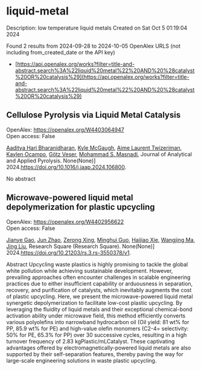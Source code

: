 # liquid-metal
Description: low temperature liquid metals
Created on Sat Oct  5 01:19:04 2024

Found 2 results from 2024-09-28 to 2024-10-05
OpenAlex URLS (not including from_created_date or the API key)
- [https://api.openalex.org/works?filter=title-and-abstract.search%3A%22liquid%20metal%22%20AND%20%28catalyst%20OR%20catalysis%29](https://api.openalex.org/works?filter=title-and-abstract.search%3A%22liquid%20metal%22%20AND%20%28catalyst%20OR%20catalysis%29)

## Cellulose Pyrolysis via Liquid Metal Catalysis   

OpenAlex: https://openalex.org/W4403064947    
Open access: False
    
[Aaditya Hari Bharanidharan](https://openalex.org/A5107698611), [Kyle McGaugh](https://openalex.org/A5107698612), [Aime Laurent Twizeriman](https://openalex.org/A5107698613), [Kaylen Ocampo](https://openalex.org/A5107698614), [Götz Veser](https://openalex.org/A5027700633), [Mohammad S. Masnadi](https://openalex.org/A5013059036), Journal of Analytical and Applied Pyrolysis. None(None)] 2024.https://doi.org/10.1016/j.jaap.2024.106800.
    
No abstract    

    

## Microwave-powered liquid metal depolymerization for plastic upcycling   

OpenAlex: https://openalex.org/W4402956622    
Open access: False
    
[Jianye Gao](https://openalex.org/A5083945376), [Jun Zhao](https://openalex.org/A5031591139), [Zerong Xing](https://openalex.org/A5086869260), [Minghui Guo](https://openalex.org/A5076508346), [Haijiao Xie](https://openalex.org/A5085237771), [Wangjing Ma](https://openalex.org/A5101764262), [Jing Liu](https://openalex.org/A5100725601), Research Square (Research Square). None(None)] 2024.https://doi.org/10.21203/rs.3.rs-3550378/v1.
    
Abstract Upcycling waste plastics is highly promising to tackle the global white pollution while achieving sustainable development. However, prevailing approaches often encounter challenges in scalable engineering practices due to either insufficient capability or arduousness in separation, recovery, and purification of catalysts, which inevitably augments the cost of plastic upcycling. Here, we present the microwave-powered liquid metal synergetic depolymerization to facilitate low-cost plastic upcycling. By leveraging the fluidity of liquid metals and their exceptional chemical-bond activation ability under microwave field, this method efficiently converts various polyolefins into narrowband hydrocarbon oil (Oil yield: 81 wt% for PP, 85.9 wt% for PE) and high-value olefin monomers (C2-4= selectivity: 50% for PE, 65.3% for PP) over 30 successive cycles, resulting in a high turnover frequency of 2.83 kgPlastic/mLCatalyst. These captivating advantages offered by electromagnetically-powered liquid metals are also supported by their self-separation features, thereby paving the way for large-scale engineering solutions in waste plastic upcycling.    

    
